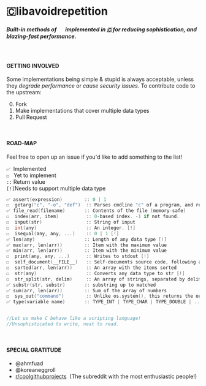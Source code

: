 # 🇨libavoidrepetition 

##### Built-in methods of   <img src=https://emoji.gg/assets/emoji/1887_python.png height=15 width=16> implemented in 🇨 for reducing sophistication, and blazing-fast performance.
<br>

#### GETTING INVOLVED
Some implementations being simple & stupid is always acceptable, unless they _degrade performance_ or _cause security issues_. To contribute code to the upstream:

0. Fork
1. Make implementations that cover multiple data types
2. Pull Request
<br>

#### ROAD-MAP
Feel free to open up an issue if you'd like to add something to the list!

`✅`&nbsp;&nbsp;Implemented<br>
`☐` &nbsp;&nbsp;Yet to implement<br>
`::`&nbsp;Return value<br>
`[!]`Needs to support multiple data type 

```C
✅ assert(expression)        :: 0 | 1
☐  getarg("c", "-o", "def")  :: Parses cmdline "c" of a program, and returns value against the option "-o". If not found, default value is "def"
✅ file_read(filename)       :: Contents of the file (memory-safe)
☐  index(arr, item)          :: 0-based index. -1 if not found.
☐  input(str)                :: String of input
☐  int(any)                  :: An integer. [!]
☐  isequal(any, any, ...)    :: 0 | 1 [!]
✅ len(any)                  :: Length of any data type [!]  
✅ max(arr, len(arr))        :: Item with the maximum value
✅ min(arr, len(arr))        :: Item with the minimum value
☐  print(any, any, ...)      :: Writes to stdout [!]
☐  self_document(__FILE__)   :: Self-documents source code, following a simple format
☐  sorted(arr, len(arr))     :: An array with the items sorted
☐  str(any)                  :: Converts any data type to str [!]
☐  str_split(str, delim)     :: An array of strings, separated by delim.
✅ substr(str, substr)       :: substring up to matched
✅ sum(arr, len(arr))        :: Sum of the array of numbers
☐  sys_out("command")        :: Unlike os.system(), this returns the output
✅ type(variable name)       :: TYPE_INT | TYPE_CHAR | TYPE_DOUBLE | ... [!]


//Let us make C behave like a scripting language!
//Unsophisticated to write, neat to read.
```
<br>

#### SPECIAL GRATITUDE

- @ahmfuad
- @koreaneggroll
- [r/coolgithubprojects](https://www.reddit.com/r/coolgithubprojects/)  &nbsp;(The subreddit with the most enthusiastic people!)
